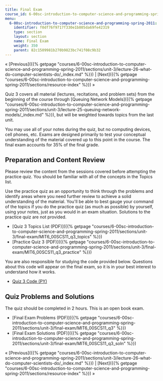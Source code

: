 ```yaml
---
title: Final Exam
course_id: 6-00sc-introduction-to-computer-science-and-programming-spring-2011
menu:
  6-00sc-introduction-to-computer-science-and-programming-spring-2011:
    identifier: f0df76f9717f330e1b805da69fe42319
    type: section
    layout: section
    name: Final Exam
    weight: 350
    parent: 82c1509981b270b9823bc741f08c9b32
---
```

« [Previous]({{% getpage "courses/6-00sc-introduction-to-computer-science-and-programming-spring-2011/sections/unit-3/lecture-26-what-do-computer-scientists-do/_index.md" %}}) | [Next]({{% getpage "courses/6-00sc-introduction-to-computer-science-and-programming-spring-2011/sections/resource-index" %}}) »

Quiz 3 covers all material (lectures, recitations, and problem sets) from the beginning of the course through [Queuing Network Models]({{% getpage "courses/6-00sc-introduction-to-computer-science-and-programming-spring-2011/sections/unit-3/lecture-25-queuing-network-models/_index.md" %}}), but will be weighted towards topics from the last unit.

You may use all of your notes during the quiz, but no computing devices, cell phones, etc. Exams are designed primarily to test your conceptual understanding of the material covered up to this point in the course. The final exam accounts for 35% of the final grade.

Preparation and Content Review
------------------------------

Please review the content from the sessions covered before attempting the practice quiz. You should be familiar with all of the concepts in the Topics list.

Use the practice quiz as an opportunity to think through the problems and identify areas where you need further review to achieve a solid understanding of the material. You'll be able to best gauge your command of the topics if you do the practice quiz (as much as possible) by yourself, using your notes, just as you would in an exam situation. Solutions to the practice quiz are not provided.

*   [Quiz 3 Topics List (PDF)]({{% getpage "courses/6-00sc-introduction-to-computer-science-and-programming-spring-2011/sections/unit-3/final-exam/MIT6_00SCS11_q3_topics" %}})
*   [Practice Quiz 3 (PDF)]({{% getpage "courses/6-00sc-introduction-to-computer-science-and-programming-spring-2011/sections/unit-3/final-exam/MIT6_00SCS11_q3_practice" %}})

You are also responsible for studying the code provided below. Questions about this code will appear on the final exam, so it is in your best interest to understand how it works.

*   [Quiz 3 Code (PY)](https://open-learning-course-data-ci.s3.amazonaws.com/6-00sc-introduction-to-computer-science-and-programming-spring-2011/cca229ba451110d8349c912e890d5345_q3_bus.py)

Quiz Problems and Solutions
---------------------------

The quiz should be completed in 2 hours. This is an open book exam.

*   [Final Exam Problems (PDF)]({{% getpage "courses/6-00sc-introduction-to-computer-science-and-programming-spring-2011/sections/unit-3/final-exam/MIT6_00SCS11_q3" %}})
*   [Final Exam Solutions (PDF)]({{% getpage "courses/6-00sc-introduction-to-computer-science-and-programming-spring-2011/sections/unit-3/final-exam/MIT6_00SCS11_q3_soln" %}})

« [Previous]({{% getpage "courses/6-00sc-introduction-to-computer-science-and-programming-spring-2011/sections/unit-3/lecture-26-what-do-computer-scientists-do/_index.md" %}}) | [Next]({{% getpage "courses/6-00sc-introduction-to-computer-science-and-programming-spring-2011/sections/resource-index" %}}) »